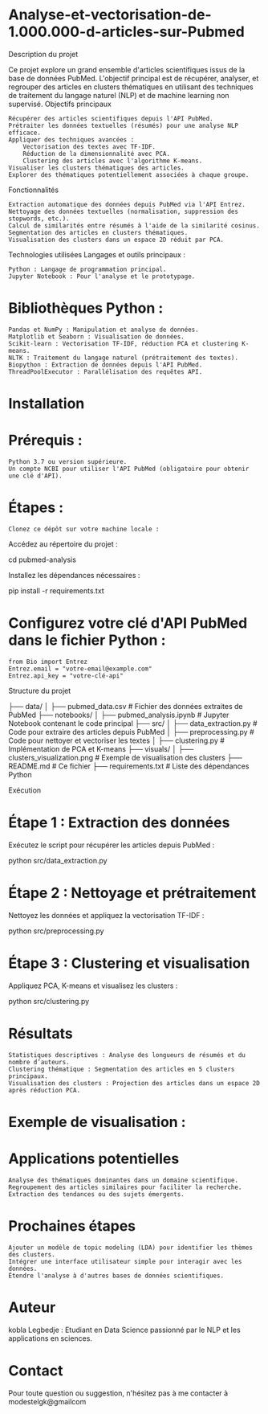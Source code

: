 # Analyse-et-vectorisation-de-1.000.000-d-articles-sur-Pubmed
Description du projet

Ce projet explore un grand ensemble d'articles scientifiques issus de la base de données PubMed. L'objectif principal est de récupérer, analyser, et regrouper des articles en clusters thématiques en utilisant des techniques de traitement du langage naturel (NLP) et de machine learning non supervisé.
Objectifs principaux

    Récupérer des articles scientifiques depuis l'API PubMed.
    Prétraiter les données textuelles (résumés) pour une analyse NLP efficace.
    Appliquer des techniques avancées :
        Vectorisation des textes avec TF-IDF.
        Réduction de la dimensionnalité avec PCA.
        Clustering des articles avec l'algorithme K-means.
    Visualiser les clusters thématiques des articles.
    Explorer des thématiques potentiellement associées à chaque groupe.

Fonctionnalités

    Extraction automatique des données depuis PubMed via l'API Entrez.
    Nettoyage des données textuelles (normalisation, suppression des stopwords, etc.).
    Calcul de similarités entre résumés à l'aide de la similarité cosinus.
    Segmentation des articles en clusters thématiques.
    Visualisation des clusters dans un espace 2D réduit par PCA.

Technologies utilisées
Langages et outils principaux :

    Python : Langage de programmation principal.
    Jupyter Notebook : Pour l'analyse et le prototypage.

# Bibliothèques Python :

    Pandas et NumPy : Manipulation et analyse de données.
    Matplotlib et Seaborn : Visualisation de données.
    Scikit-learn : Vectorisation TF-IDF, réduction PCA et clustering K-means.
    NLTK : Traitement du langage naturel (prétraitement des textes).
    Biopython : Extraction de données depuis l'API PubMed.
    ThreadPoolExecutor : Parallélisation des requêtes API.

# Installation
# Prérequis :

    Python 3.7 ou version supérieure.
    Un compte NCBI pour utiliser l'API PubMed (obligatoire pour obtenir une clé d'API).

# Étapes :

    Clonez ce dépôt sur votre machine locale :



Accédez au répertoire du projet :

cd pubmed-analysis

Installez les dépendances nécessaires :

pip install -r requirements.txt

# Configurez votre clé d'API PubMed dans le fichier Python :

    from Bio import Entrez
    Entrez.email = "votre-email@example.com"
    Entrez.api_key = "votre-clé-api"

Structure du projet

├── data/
│   ├── pubmed_data.csv          # Fichier des données extraites de PubMed
├── notebooks/
│   ├── pubmed_analysis.ipynb    # Jupyter Notebook contenant le code principal
├── src/
│   ├── data_extraction.py       # Code pour extraire des articles depuis PubMed
│   ├── preprocessing.py         # Code pour nettoyer et vectoriser les textes
│   ├── clustering.py            # Implémentation de PCA et K-means
├── visuals/
│   ├── clusters_visualization.png  # Exemple de visualisation des clusters
├── README.md                    # Ce fichier
├── requirements.txt             # Liste des dépendances Python

Exécution
# Étape 1 : Extraction des données

Exécutez le script pour récupérer les articles depuis PubMed :

python src/data_extraction.py

# Étape 2 : Nettoyage et prétraitement

Nettoyez les données et appliquez la vectorisation TF-IDF :

python src/preprocessing.py

# Étape 3 : Clustering et visualisation

Appliquez PCA, K-means et visualisez les clusters :

python src/clustering.py

# Résultats

    Statistiques descriptives : Analyse des longueurs de résumés et du nombre d’auteurs.
    Clustering thématique : Segmentation des articles en 5 clusters principaux.
    Visualisation des clusters : Projection des articles dans un espace 2D après réduction PCA.

# Exemple de visualisation :

# Applications potentielles

    Analyse des thématiques dominantes dans un domaine scientifique.
    Regroupement des articles similaires pour faciliter la recherche.
    Extraction des tendances ou des sujets émergents.

# Prochaines étapes

    Ajouter un modèle de topic modeling (LDA) pour identifier les thèmes des clusters.
    Intégrer une interface utilisateur simple pour interagir avec les données.
    Étendre l'analyse à d'autres bases de données scientifiques.

# Auteur

  kobla Legbedje : Etudiant en Data Science passionné par le NLP et les applications en sciences.

# Contact

Pour toute question ou suggestion, n'hésitez pas à me contacter à modestelgk@gmailcom
